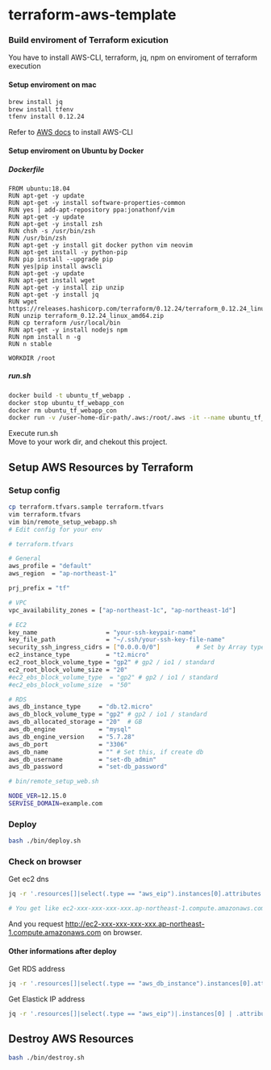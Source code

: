 # terraform-aws-template

### Build enviroment of Terraform exicution
You have to install AWS-CLI, terraform, jq, npm on enviroment of terraform execution

#### Setup enviroment on mac
```bash
brew install jq
brew install tfenv
tfenv install 0.12.24
```
Refer to [AWS docs](https://docs.aws.amazon.com/cli/latest/userguide/install-macos.html) to install AWS-CLI

#### Setup enviroment on Ubuntu by Docker
##### Dockerfile

```
FROM ubuntu:18.04
RUN apt-get -y update
RUN apt-get -y install software-properties-common
RUN yes | add-apt-repository ppa:jonathonf/vim
RUN apt-get -y update
RUN apt-get -y install zsh
RUN chsh -s /usr/bin/zsh
RUN /usr/bin/zsh
RUN apt-get -y install git docker python vim neovim
RUN apt-get install -y python-pip
RUN pip install --upgrade pip
RUN yes|pip install awscli
RUN apt-get -y update
RUN apt-get install wget
RUN apt-get -y install zip unzip
RUN apt-get -y install jq
RUN wget https://releases.hashicorp.com/terraform/0.12.24/terraform_0.12.24_linux_amd64.zip
RUN unzip terraform_0.12.24_linux_amd64.zip
RUN cp terraform /usr/local/bin
RUN apt-get -y install nodejs npm
RUN npm install n -g
RUN n stable

WORKDIR /root
```

##### run.sh
```bash
docker build -t ubuntu_tf_webapp .
docker stop ubuntu_tf_webapp_con
docker rm ubuntu_tf_webapp_con
docker run -v /user-home-dir-path/.aws:/root/.aws -it --name ubuntu_tf_webapp_con ubuntu_tf_webapp:latest /bin/bash
```
Execute run.sh  
Move to your work dir, and chekout this project.


## Setup AWS Resources by Terraform
### Setup config

```bash
cp terraform.tfvars.sample terraform.tfvars
vim terraform.tfvars
vim bin/remote_setup_webapp.sh
# Edit config for your env
```

```bash
# terraform.tfvars

# General
aws_profile = "default"
aws_region  = "ap-northeast-1"

prj_prefix = "tf"

# VPC
vpc_availability_zones = ["ap-northeast-1c", "ap-northeast-1d"]

# EC2
key_name                   = "your-ssh-keypair-name"
key_file_path              = "~/.ssh/your-ssh-key-file-name"
security_ssh_ingress_cidrs = ["0.0.0.0/0"]          # Set by Array type
ec2_instance_type          = "t2.micro"
ec2_root_block_volume_type = "gp2" # gp2 / io1 / standard
ec2_root_block_volume_size = "20"
#ec2_ebs_block_volume_type  = "gp2" # gp2 / io1 / standard
#ec2_ebs_block_volume_size  = "50"

# RDS
aws_db_instance_type     = "db.t2.micro"
aws_db_block_volume_type = "gp2" # gp2 / io1 / standard
aws_db_allocated_storage = "20"  # GB
aws_db_engine            = "mysql"
aws_db_engine_version    = "5.7.28"
aws_db_port              = "3306"
aws_db_name              = "" # Set this, if create db
aws_db_username          = "set-db_admin"
aws_db_password          = "set-db_password"
```

```bash
# bin/remote_setup_web.sh

NODE_VER=12.15.0
SERVISE_DOMAIN=example.com
```

### Deploy

```bash
bash ./bin/deploy.sh
```

### Check on browser
Get ec2 dns

```bash
jq -r '.resources[]|select(.type == "aws_eip").instances[0].attributes.public_dns' terraform.tfstate

# You get like ec2-xxx-xxx-xxx-xxx.ap-northeast-1.compute.amazonaws.com
```
And you request http://ec2-xxx-xxx-xxx-xxx.ap-northeast-1.compute.amazonaws.com on browser.

#### Other informations after deploy
Get RDS address

```bash
jq -r '.resources[]|select(.type == "aws_db_instance").instances[0].attributes.address' terraform.tfstate
```

Get Elastick IP address

```bash
jq -r '.resources[]|select(.type == "aws_eip")|.instances[0] | .attributes | .public_ip' terraform.tfstate
```


## Destroy AWS Resources

```bash
bash ./bin/destroy.sh
```

